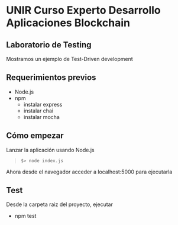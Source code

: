 # UNIR Curso Experto Desarrollo Aplicaciones Blockchain

## Laboratorio de Testing

Mostramos un ejemplo de Test-Driven development

## Requerimientos previos

- Node.js
- npm
  - instalar express
  - instalar chai
  - instalar mocha

## Cómo empezar

Lanzar la aplicación usando Node.js

>``$> node index.js``

Ahora desde el navegador acceder a localhost:5000 para ejecutarla

## Test

Desde la carpeta raiz del proyecto, ejecutar

- npm test
